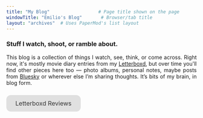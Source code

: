 ```yaml
---
title: "My Blog"                  # Page title shown on the page
windowTitle: "Emilio's Blog"       # Browser/tab title
layout: "archives"  # Uses PaperMod's list layout
---
```


### Stuff I watch, shoot, or ramble about.
<div style="margin: auto; text-align: justify;">
This blog is a collection of things I watch, see, think, or come across. Right now, it's mostly movie diary entries from my <a href="https://letterboxd.com/emiliosao/">Letterboxd</a>, but over time you'll find other pieces here too — photo albums, personal notes, maybe posts from <a href="https://https://bsky.app/profile/emiliosao.me">Bluesky</a> or wherever else I’m sharing thoughts. It’s bits of my brain, in blog form.
</div>


<!-- <link rel="stylesheet" href="https://cdnjs.cloudflare.com/ajax/libs/font-awesome/6.5.2/css/all.min.css">

<div style="display: flex; gap: 15px; margin-bottom: 20px; justify-content: left;">
    <a href="https://bsky.app/profile/emiliosao.me" style="text-decoration: none; color: currentColor;" title="Bluesky">
        <i class="fa-brands fa-bluesky" style="font-size: 20px;"></i>
    </a>
    <a href="https://letterboxd.com/emiliosao/" style="text-decoration: none; color: currentColor;" title="Letterboxd">
        <i class="fa-brands fa-letterboxd" style="font-size: 20px;"></i>
    </a>
</div> -->


<a href="/tags/letterboxd/" style="display: inline-block; padding: 12px 24px; background-color: #e0e0e0; color: #333; text-decoration: none; border-radius: 12px; font-weight: normal; margin: 10px 0; box-shadow: none; font-size: 1rem;">Letterboxd Reviews</a>
